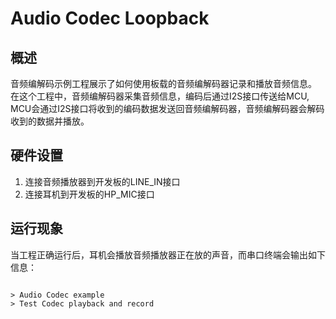 # Audio Codec Loopback
## 概述

音频编解码示例工程展示了如何使用板载的音频编解码器记录和播放音频信息。
在这个工程中，音频编解码器采集音频信息，编码后通过I2S接口传送给MCU,
MCU会通过I2S接口将收到的编码数据发送回音频编解码器，音频编解码器会解码收到的数据并播放。

## 硬件设置

1. 连接音频播放器到开发板的LINE_IN接口
2. 连接耳机到开发板的HP_MIC接口


## 运行现象

当工程正确运行后，耳机会播放音频播放器正在放的声音，而串口终端会输出如下信息：
```

> Audio Codec example
> Test Codec playback and record

```